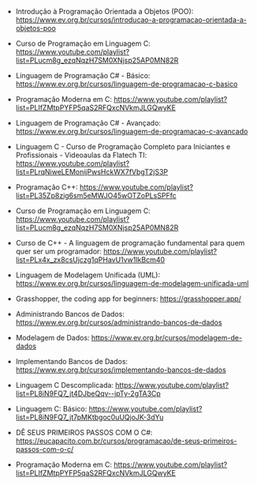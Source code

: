 - Introdução à Programação Orientada a Objetos (POO): https://www.ev.org.br/cursos/introducao-a-programacao-orientada-a-objetos-poo

- Curso de Programação em Linguagem C: https://www.youtube.com/playlist?list=PLucm8g_ezqNqzH7SM0XNjsp25AP0MN82R 

- Linguagem de Programação C# - Básico: https://www.ev.org.br/cursos/linguagem-de-programacao-c-basico

- Programação Moderna em C: https://www.youtube.com/playlist?list=PLIfZMtpPYFP5qaS2RFQxcNVkmJLGQwyKE

- Linguagem de Programação C# - Avançado: https://www.ev.org.br/cursos/linguagem-de-programacao-c-avancado

- Linguagem C - Curso de Programação Completo para Iniciantes e Profissionais - Videoaulas da Flatech TI: https://www.youtube.com/playlist?list=PLrqNiweLEMonijPwsHckWX7fVbgT2jS3P

- Programação C++: https://www.youtube.com/playlist?list=PL35Zp8zig6sm5eMWJO45wOTZoPLsSPFfc

- Curso de Programação em Linguagem C: https://www.youtube.com/playlist?list=PLucm8g_ezqNqzH7SM0XNjsp25AP0MN82R

- Curso de C++ - A linguagem de programação fundamental para quem quer ser um programador: https://www.youtube.com/playlist?list=PLx4x_zx8csUjczg1qPHavU1vw1IkBcm40

- Linguagem de Modelagem Unificada (UML): https://www.ev.org.br/cursos/linguagem-de-modelagem-unificada-uml

- Grasshopper, the coding app for beginners: https://grasshopper.app/

- Administrando Bancos de Dados: https://www.ev.org.br/cursos/administrando-bancos-de-dados

- Modelagem de Dados: https://www.ev.org.br/cursos/modelagem-de-dados

- Implementando Bancos de Dados: https://www.ev.org.br/cursos/implementando-bancos-de-dados

- Linguagem C Descomplicada: https://www.youtube.com/playlist?list=PL8iN9FQ7_jt4DJbeQqv--jpTy-2gTA3Cp

- Linguagem C: Básico: https://www.youtube.com/playlist?list=PL8iN9FQ7_jt7pMKtbgoc0uUQjoJK-3dYu

- DÊ SEUS PRIMEIROS PASSOS COM O C#: https://eucapacito.com.br/cursos/programacao/de-seus-primeiros-passos-com-o-c/

- Programação Moderna em C: https://www.youtube.com/playlist?list=PLIfZMtpPYFP5qaS2RFQxcNVkmJLGQwyKE
